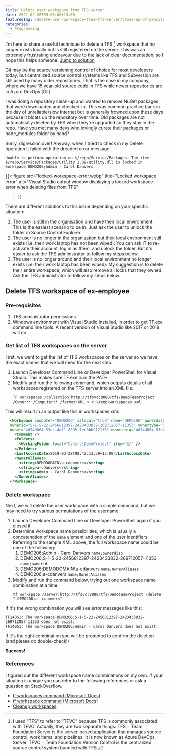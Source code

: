 ```yaml
---
title: Delete user workspace from TFS server
date: 2021-02-28T09:00:00+13:00
featuredImg: /delete-user-workspace-from-tfs-server/close-up-of-pencils-and-notebook.webp
categories:
  - Programming
---
```


I'm here to share a useful technique to delete a TFS [^1] workspace that no longer exists locally but is still registered on the server. This was an extremely frustrating endeavour due to the lack of clear documentation, so I hope this helps someone! [Jump to solution](#delete-tfs-workspace-of-ex-employee)

Git may be the source versioning control of choice for most developers today, but centralized source control systems like TFS and Subversion are still used by many older repositories. That is the case in my company, where we have 15 year-old source code in TFS while newer repositories are in Azure DevOps (Git).

I was doing a repository clean-up and wanted to remove NuGet packages that were downloaded and checked-in. This was common practice back in the day of unreliable/slow Internet but is generally frowned upon these days because it bloats up the repository over time. Old packages are not automatically deleted by TFS when they're upgraded so they stay in the repo. Have you met many devs who lovingly curate their packages or node_modules folder by hand?

Sorry, digression over! Anyway, when I tried to check in my Delete operation it failed with the dreaded error message:

```terminal
Unable to perform operation on $/repo/Service/Packages. The item $/repo/Service/Packages/Utility 1.09/utility.dll is locked in workspace DEMO206;Admin - Carol Danvers
```

{{< 
  figure src="locked-workspace-error.webp" 
  title="Locked workspace error"
  alt="Visual Studio output window displaying a locked workspace error when deleting files from TFS" 
>}}
 
There are different solutions to this issue depending on your specific situation:

1. The user is still in the organisation and have their local environment: This is the easiest scenario to be in. Just ask the user to unlock the folder in Source Control Explorer.
2. The user is no longer in the organisation but their local environment still exists (i.e. their work laptop has not been wiped): You can ask IT to re-activate their account, log in as them, and unlock the folder. But it's easier to ask the TFS administrator to follow my steps below.
3. The user is no longer around and their local environment no longer exists (i.e. their work laptop has been wiped): My suggestion is to delete their entire workspace, which will also remove all locks that they owned. Ask the TFS administrator to follow my steps below.

## Delete TFS workspace of ex-employee
### Pre-requisites 
1. TFS administrator permissions
2. Windows environment with Visual Studio installed, in order to get TF.exe command line tools. A recent version of Visual Studio like 2017 or 2019 will do.

### Get list of TFS workspaces on the server
First, we want to get the list of TFS workspaces on the server so we have the exact names that we will need for the next step.

1. Launch Developer Command Line or Developer PowerShell for Visual Studio. This makes sure TF.exe is in the PATH.
2. Modify and run the following command, which outputs details of all workspaces registered on the TFS server into an XML file.
    ```terminal
    TF workspaces /collection:http://tfsvc:8080/tfs/DemoTeamProject /Owner:* /Computer:* /format:XML > c:\temp\workspaces.xml
    ```

This will result in an output like this in workspaces.xml:

```XML
  <Workspace computer="DEMO206" islocal="true" name="DEMO206" ownerdisp="Admin - Carol Danvers" 
  ownerid="S-1-5-22-2456812397-2423433832-269712057-11353" ownertype="System.Security.Principal.WindowsIdentity" 
  owner="4d74d864-53dc-4d11-8095-7ec8bb9121f6" owneruniq="4d74d864-53dc-4d11-8095-7ec8bb9121f6">
    <Comment />
    <Folders>
      <WorkingFolder local="C:\src\DemoProject" item="$/" />
    </Folders>
    <LastAccessDate>2019-03-28T08:42:13.39+13:00</LastAccessDate>
    <OwnerAliases>
      <string>DEMODOMAIN\a-cdanvers</string>
      <string>a-cdanvers</string>
      <string>Admin - Carol Danvers</string>
    </OwnerAliases>
  </Workspace>
```

### Delete workspace
Next, we will delete the user workspace with a simple command, but we may need to try various permutations of the username.

1. Launch Developer Command Line or Developer PowerShell again if you closed it.
2. Determine workspace name possibilities, which is usually a concatenation of the `name` element and one of the user identifiers. Referring to the sample XML above, the full workspace name could be one of the following:
    1. DEMO206;Admin - Carol Danvers `name;ownerdisp`
    2. DEMO206;S-1-5-22-2456812397-2423433832-269712057-11353 `name;ownerid`
    3. DEMO206;DEMODOMAIN\a-cdanvers `name;OwnerAliases`
    4. DEMO206;a-cdanvers `name;OwnerAliases`
3. Modify and run the command below, trying out one workspace name combination at a time.
    ```terminal
    tf workspace /server:http://tfsvc:8080/tfs/DemoTeamProject /delete " DEMO206;a- cdanvers"
    ```

If it's the wrong combination you will see error messages like this:
```terminal
TF14061: The workspace DEMO206;S-1-5-22-2456812397-2423433832-269712057-11353 does not exist.
TF14061: The workspace DEMO206;Admin - Carol Danvers does not exist.
```

If it's the right combination you will be prompted to confirm the deletion (and please do double-check!)

**Success!**

### References
I figured out the different workspace name combinations on my own. If your situation is unique you can refer to the following references or ask a question on StackOverflow.

* [tf workspaces command (Microsoft Docs)](https://docs.microsoft.com/en-us/azure/devops/repos/tfvc/workspaces-command?view=azure-devops-2020)
* [tf workspace command (Microsoft Docs)](https://docs.microsoft.com/en-us/azure/devops/repos/tfvc/workspace-command?view=azure-devops-2020)
* [Cleanup workspaces](https://almguide.net/2019/01/10/cleanup-workspaces/)

[^1]: I used "TFS" to refer to "TFVC" because TFS is commonly associated with TFVC. Actually, they are two separate things: TFS = Team Foundation Server is the server-based application that manages source control, work items, and pipelines. It is now known as Azure DevOps Server. TFVC = Team Foundation Version Control is the centralized source control system bundled with TFS. 